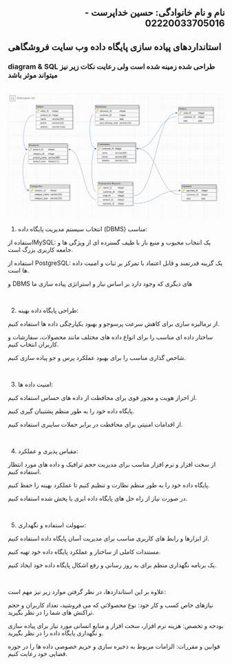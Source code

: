 <h2 dir="rtl">نام و نام خانوادگی: حسین خداپرست - 02220033705016</h2>

<h2>استانداردهای پیاده سازی پایگاه داده وب سایت فروشگاهی</h2>
<h3>diagram & SQL طراحی شده زمینه شده است ولی رعایت نکات زیر نیز میتواند موثر باشد</h3>
<br>
<img src="https://github.com/hosseinkhodaparast/class_database_week5/blob/main/Diagram.png" alt="">
<br>

1. انتخاب سیستم مدیریت پایگاه داده (DBMS) مناسب:

استفاده ازMySQL: یک انتخاب محبوب و منبع باز با طیف گسترده ای از ویژگی ها و جامعه کاربری بزرگ است.

استفاده از PostgreSQL: یک گزینه قدرتمند و قابل اعتماد با تمرکز بر ثبات و امنیت داده ها است.

و DBMS های دیگری که وجود دارد بر اساس نیاز و استراتژی پیاده سازی ما

<br>

2. طراحی پایگاه داده بهینه:

از نرمالیزه سازی برای کاهش سرعت پرسوجو و بهبود یکپارچگی داده ها استفاده کنیم.

ساختار داده ای مناسب را برای انواع داده های مختلف مانند محصولات، سفارشات و کاربران انتخاب کنیم.

شاخص گذاری مناسب را برای بهبود عملکرد پرس و جو پیاده سازی کنیم.

<br>

3. امنیت داده ها:

از احراز هویت و مجوز قوی برای محافظت از داده های حساس استفاده کنیم.

پایگاه داده خود را به طور منظم پشتیبان گیری کنیم.

از اقدامات امنیتی برای محافظت در برابر حملات سایبری استفاده کنیم.

<br>

4. مقیاس پذیری و عملکرد:

از سخت افزار و نرم افزار مناسب برای مدیریت حجم ترافیک و داده های مورد انتظار استفاده کنیم.

پایگاه داده خود را به طور منظم نظارت و تنظیم کنیم تا عملکرد بهینه را حفظ کنیم.

در صورت نیاز از راه حل های پایگاه داده ابری یا پخش شده استفاده کنیم.

<br>

5. سهولت استفاده و نگهداری:

از ابزارها و رابط های کاربری مناسب برای مدیریت آسان پایگاه داده استفاده کنیم.

مستندات کاملی از ساختار و عملکرد پایگاه داده خود تهیه کنیم.

یک برنامه نگهداری منظم برای به روز رسانی و رفع اشکال پایگاه داده خود ایجاد کنیم.

<br>

علاوه بر این استانداردها، در نظر گرفتن موارد زیر نیز مهم است:

نیازهای خاص کسب و کار خود: نوع محصولاتی که می فروشید، تعداد کاربران و حجم تراکنش های شما را در نظر بگیرید.

بودجه و تخصص: هزینه نرم افزار، سخت افزار و منابع انسانی مورد نیاز برای پیاده سازی و نگهداری پایگاه داده را در نظر بگیرید.

قوانین و مقررات: الزامات مربوط به ذخیره سازی و حریم خصوصی داده ها را در حوزه قضایی خود رعایت کنیم.
